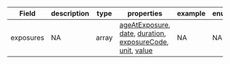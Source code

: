 |Field | description | type | properties | example | enum|
| ---| ---| ---| ---| ---| --- |
| exposures | NA | array | [ageAtExposure](./ageAtExposure.md), [date](./date.md), [duration](./duration.md), [exposureCode](./exposureCode.md), [unit](./unit.md), [value](./value.md) | NA | NA|
